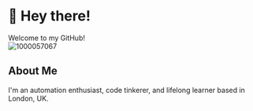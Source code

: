 # 👋 Hey there!

Welcome to my GitHub!  
![1000057067](https://github.com/user-attachments/assets/0fa9f9df-57ad-4914-883a-ca8765cd1c27)

## About Me
I'm an automation enthusiast, code tinkerer, and lifelong learner based in London, UK.

